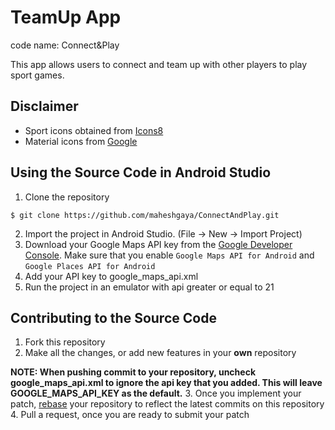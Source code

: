 # TeamUp App
code name: Connect&Play

This app allows users to connect and team up with other players to play sport games.

## Disclaimer
- Sport icons obtained from [Icons8](https://icons8.com/web-app/new-icons/all)
- Material icons from [Google](https://design.google.com/icons/)

## Using the Source Code in Android Studio
1. Clone the repository
  
  ```
  $ git clone https://github.com/maheshgaya/ConnectAndPlay.git
  ```
2. Import the project in Android Studio. (File -> New -> Import Project)
3. Download your Google Maps API key from the [Google Developer Console](https://console.developers.google.com/). Make sure that you enable `Google Maps API for Android` and `Google Places API for Android`
4. Add your API key to google_maps_api.xml
5. Run the project in an emulator with api greater or equal to 21

## Contributing to the Source Code
1. Fork this repository
2. Make all the changes, or add new features in your **own** repository

  **NOTE: When pushing commit to your repository, uncheck google_maps_api.xml to ignore the api key that you added. This will leave GOOGLE_MAPS_API_KEY as the default.**
3. Once you implement your patch, [rebase](https://github.com/edx/edx-platform/wiki/How-to-Rebase-a-Pull-Request) your repository to reflect the latest commits on this repository
4. Pull a request, once you are ready to submit your patch
